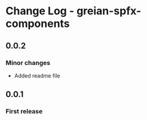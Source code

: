 # Change Log - greian-spfx-components

## 0.0.2

### Minor changes

- Added readme file

## 0.0.1

### First release
